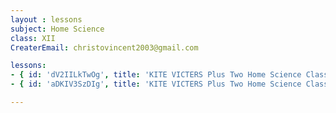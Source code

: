 ```yaml
--- 
layout : lessons 
subject: Home Science
class: XII
CreaterEmail: christovincent2003@gmail.com

lessons:
- { id: 'dV2IILkTwOg', title: 'KITE VICTERS Plus Two Home Science Class 01 (First Bell-ഫസ്റ്റ് ബെല്‍)' }
- { id: 'aDKIV3SzDIg', title: 'KITE VICTERS Plus Two Home Science Class 02 (First Bell-ഫസ്റ്റ് ബെല്‍)' }

---
```

